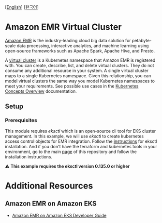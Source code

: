 [[English](README.md)] [[한국어](README.ko.md)]

# Amazon EMR Virtual Cluster
[Amazon EMR](https://aws.amazon.com/emr/) is the industry-leading cloud big data solution for petabyte-scale data processing, interactive analytics, and machine learning using open-source frameworks such as Apache Spark, Apache Hive, and Presto.

A [virtual cluster](https://docs.aws.amazon.com/emr/latest/EMR-on-EKS-DevelopmentGuide/virtual-cluster.html) is a Kubernetes namespace that Amazon EMR is registered with. You can create, describe, list, and delete virtual clusters. They do not consume any additional resource in your system. A single virtual cluster maps to a single Kubernetes namespace. Given this relationship, you can model virtual clusters the same way you model Kubernetes namespaces to meet your requirements. See possible use cases in the [Kubernetes Concepts Overview](https://kubernetes.io/docs/concepts/overview/working-with-objects/namespaces/) documentation.

## Setup
### Prerequisites
This module requires *eksctl* which is an open-source cli tool for EKS cluster management. In this example, we will use *eksctl* to create kubernetes access control objects for EMR integration. Follow the [instructions](https://github.com/weaveworks/eksctl#installation) for eksctl installation. And if you don't have the terraform and kubernetes tools in your environment, go to the main [page](https://github.com/Young-ook/terraform-aws-emr) of this repository and follow the installation instructions.

:warning: **This example requires the eksctl version 0.135.0 or higher**

# Additional Resources
## Amazon EMR on Amazon EKS
- [Amazon EMR on Amazon EKS Developer Guide](https://docs.aws.amazon.com/emr/latest/EMR-on-EKS-DevelopmentGuide/emr-eks.html)

